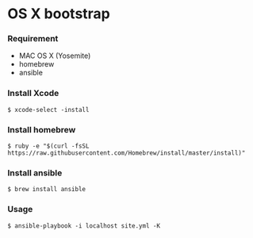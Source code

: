 # OS X bootstrap

### Requirement

* MAC OS X (Yosemite)
* homebrew
* ansible

### Install Xcode

```
$ xcode-select -install
```

### Install homebrew

```
$ ruby -e "$(curl -fsSL https://raw.githubusercontent.com/Homebrew/install/master/install)"
```

### Install ansible

```
$ brew install ansible
```

### Usage

```
$ ansible-playbook -i localhost site.yml -K
```
